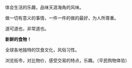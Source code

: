 体会生活的乐趣，品味天涯海角的风味。

做一切有意义的事情，一件一件的做的最好，为人所尊重。

道可道也，非常道也。

**新鲜的食物！**

全球各地独特的饮食文化，风俗习性。

浏览街市，对比物价，感受交易的特点，乐趣。（平民购物体验）


